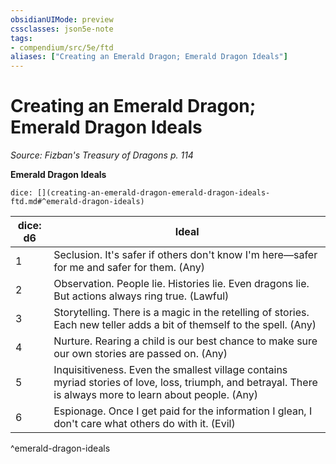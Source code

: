 ```yaml
---
obsidianUIMode: preview
cssclasses: json5e-note
tags:
- compendium/src/5e/ftd
aliases: ["Creating an Emerald Dragon; Emerald Dragon Ideals"]
---
```

# Creating an Emerald Dragon; Emerald Dragon Ideals
*Source: Fizban's Treasury of Dragons p. 114* 

**Emerald Dragon Ideals**

`dice: [](creating-an-emerald-dragon-emerald-dragon-ideals-ftd.md#^emerald-dragon-ideals)`

| dice: d6 | Ideal |
|----------|-------|
| 1 | Seclusion. It's safer if others don't know I'm here—safer for me and safer for them. (Any) |
| 2 | Observation. People lie. Histories lie. Even dragons lie. But actions always ring true. (Lawful) |
| 3 | Storytelling. There is a magic in the retelling of stories. Each new teller adds a bit of themself to the spell. (Any) |
| 4 | Nurture. Rearing a child is our best chance to make sure our own stories are passed on. (Any) |
| 5 | Inquisitiveness. Even the smallest village contains myriad stories of love, loss, triumph, and betrayal. There is always more to learn about people. (Any) |
| 6 | Espionage. Once I get paid for the information I glean, I don't care what others do with it. (Evil) |
^emerald-dragon-ideals